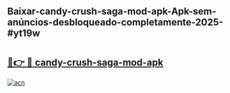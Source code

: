 ## Baixar-candy-crush-saga-mod-apk-Apk-sem-anúncios-desbloqueado-completamente-2025-#yt19w

# <h2><a href="https://ainizakaria.my?title=candy-crush-saga-mod-apk&ref=22M">🔗👉 🔴 candy-crush-saga-mod-apk</a></h2>

[![acn](https://github.com/user-attachments/assets/0f9c940e-d8b0-45ae-aac7-cd30a18b3e1c)](https://ainizakaria.my?title=candy-crush-saga-mod-apk&ref=22M)

